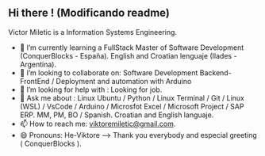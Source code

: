 ## Hi there !                (Modificando readme)

Victor Miletic is a Information Systems Engineering.

- 🌱 I’m currently learning a FullStack Master of Software Development (ConquerBlocks - España). English and Croatian lenguaje (Ilades - Argentina). 
- 👯 I’m looking to collaborate on: Software Development Backend-FrontEnd / Deployment and automation with Arduino  
- 🤔 I’m looking for help with : Looking for job.
- 💬 Ask me about : Linux Ubuntu / Python / Linux Terminal / Git / Linux (WSL) / VsCode / Arduino / Microsfot Excel / Microsoft Project / SAP ERP. MM, PM, BO / Spanish. Croatian and English languaje. 
- 📫 How to reach me: viktoremiletic@gmail.com.
- 😄 Pronouns: He-Viktore
--> Thank you everybody and especial greeting ( ConquerBlocks ).
